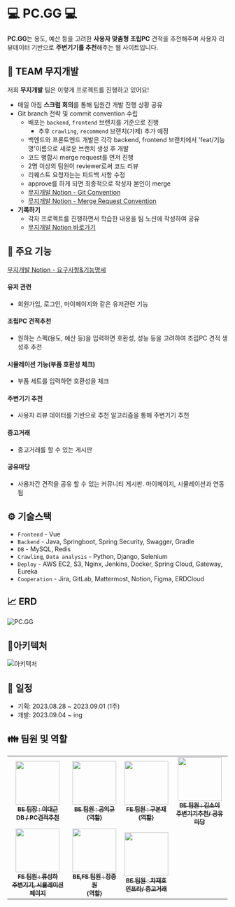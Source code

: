 # 💻 PC.GG 💻
<b>PC.GG</b>는 용도, 예산 등을 고려한 <b>사용자 맞춤형 조립PC</b> 견적을 추천해주며 사용자 리뷰데이터 기반으로 <b>주변기기를 추천</b>해주는 웹 사이트입니다.

## 🌈 TEAM 무지개발
저희 <b>무지개발</b> 팀은 이렇게 프로젝트를 진행하고 있어요!
- 매일 아침 <b>스크럼 회의</b>를 통해 팀원간 개발 진행 상황 공유
- Git branch 전략 및 commit convention 수립
    - 배포는 `backend`, `frontend` 브랜치를 기준으로 진행
      - 추후 `crawling`, `recommend` 브랜치(가제) 추가 예정
    - 백엔드와 프론트엔드 개발은 각각 backend, frontend 브랜치에서 'feat/기능명'이름으로 새로운 브랜치 생성 후 개발
    - 코드 병합시 merge request를 먼저 진행
    - 2명 이상의 팀원이 reviewer로써 코드 리뷰
    - 리퀘스트 요청자는는 피드백 사항 수정
    - approve를 하게 되면 최종적으로 작성자 본인이 merge
    - [무지개발 Notion - Git Convention](https://www.notion.so/Git-Convention-d854c0488fdb4955a09f0dd4c750e192)
    - [무지개발 Notion - Merge Request Convention](https://www.notion.so/Merge-Request-Convention-e36cf62061e34b69940b068630c2c4b2)
- <b>기록하기</b>
    - 각자 프로젝트를 진행하면서 학습한 내용을 팀 노션에 작성하여 공유
    - [무지개발 Notion 바로가기](https://www.notion.so/Home-D206-da0cdf812e1244e7b990d1951ded90d2)

## 📌 주요 기능

[무지개발 Notion - 요구사항&기능명세](https://www.notion.so/0a7d57d857b54a33ad8d3420ffd2e4ed)

#### 유저 관련 
- 회원가입, 로그인, 마이페이지와 같은 유저관련 기능
#### 조립PC 견적추천
- 원하는 스펙(용도, 예산 등)을 입력하면 호환성, 성능 등을 고려하여 조립PC 견적 생성후 추천
#### 시뮬레이션 기능(부품 호환성 체크) 
- 부품 세트를 입력하면 호환성을 체크
#### 주변기기 추천 
- 사용자 리뷰 데이터를 기반으로 추천 알고리즘을 통해 주변기기 추천
#### 중고거래 
- 중고거래를 할 수 있는 게시판
####  공유마당 
- 사용자간 견적을 공유 할 수 있는 커뮤니티 게시판. 마이페이지, 시뮬레이션과 연동됨

## ⚙️ 기술스택
- `Frontend` - Vue
- `Backend` - Java, Springboot, Spring Security, Swagger, Gradle
- `DB` - MySQL, Redis
- `Crawling`, `Data analysis` -  Python, Django, Selenium
- `Deploy` - AWS EC2, S3, Nginx, Jenkins, Docker, Spring Cloud, Gateway, Eureka
- `Cooperation` - Jira, GitLab, Mattermost, Notion, Figma, ERDCloud

## 📈 ERD
![PC.GG](/uploads/c4588bd7e9a8a83136e7ceaf34d4c42d/PC.GG.png)

## 🔌아키텍처
![아키텍처](/uploads/491a90642fcc04d8cb048446b38cc916/아키텍처.png)

## 📅 일정
- 기획: 2023.08.28 ~ 2023.09.01 (1주)
- 개발: 2023.09.04 ~ ing

## 👪 팀원 및 역할
<table>
  <tbody>
    <tr>
      <td align="center"><a href="https://lab.ssafy.com/eorms96"><img src="https://secure.gravatar.com/avatar/d2abf68ca33213685faa6c92a097f27b?s=192&d=identicon" width="100px" alt=""/><br /><sub><b>BE 팀장 : 이대근</b><br /><b>DB / PC견적추천</b></sub></a><br /></td>
      <td align="center"><a href="https://lab.ssafy.com/ickyu777"><img src="https://secure.gravatar.com/avatar/cbfde9ced5f31bbf2e2c78bc12373d39?s=192&d=identicon" width="100px" alt=""/><br /><sub><b>BE 팀원 : 공익규</b><br /><b>{역할} </b></sub></a></td>
      <td align="center"><a href="https://lab.ssafy.com/ninth6764"><img src="https://secure.gravatar.com/avatar/f7f2e3c4798ce5d866d7ac74f214cab7?s=192&d=identicon" width="100px" alt=""/><br /><sub><b>FE 팀원 : 구본재</b><br /><b>{역할}</b></sub></a><br /></td>
      <td align="center"><a href="https://lab.ssafy.com/thdl9893"><img src="https://secure.gravatar.com/avatar/1dd3239aff334f6cbfaecacf92108958?s=192&d=identicon" width="100px" alt=""/><br /><sub><b>BE 팀원 : 김소이</b><br /><b>주변기기추천/ 공유마당</b></sub></a><br /></td>
     <tr/>
      <td align="center"><a href="https://lab.ssafy.com/poi1229"><img src="https://secure.gravatar.com/avatar/2f2f0289c3a6be08891f7aa080d47ca7?s=192&d=identicon" width="100px" alt=""/><br /><sub><b>FE 팀원 : 류성하</b><br /><b>주변기기, 시뮬레이션 페이지</b></sub></a><br /></td>
      <td align="center"><a href="https://lab.ssafy.com/wnddnjs843"><img src="https://secure.gravatar.com/avatar/5a2d393458ff42eefa2d0a544d8a55e5?s=192&d=identicon" width="100px" alt=""/><br /><sub><b>BE,FE 팀원 : 장중원</b><br /><b>{역할}</b></sub></a><br /></td>
      <td align="center"><a href="https://lab.ssafy.com/ischar"><img src="https://secure.gravatar.com/avatar/d9939c7c2ac8a72ca0161df2dd6be413?s=192&d=identicon" width="100px" alt=""/><br /><sub><b>BE 팀원 : 차재호</b><br /><b>인프라/ 중고거래</b></sub></a><br /></td>
    </tr>
  </tbody>
</table>
